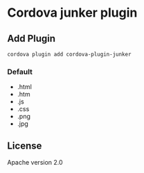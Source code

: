# Cordova junker plugin

## Add Plugin
`cordova plugin add cordova-plugin-junker`

### Default

* .html
* .htm
* .js
* .css
* .png
* .jpg

## License
Apache version 2.0
